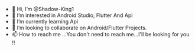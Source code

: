 - 👋 Hi, I’m @Shadow-King1
- 👀 I’m interested in Android Studio, Flutter And Api 
- 🌱 I’m currently learning Api
- 💞️ I’m looking to collaborate on Android/Flutter Projects.
- 📫 How to reach me ...You don't need to reach me...I'll be looking for you !!

<!---
Shadow-King1/Shadow-King1 is a ✨ special ✨ repository because its `README.md` (this file) appears on your GitHub profile.
You can click the Preview link to take a look at your changes.
--->
